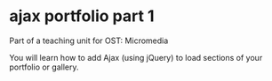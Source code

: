 # ajax portfolio part 1
Part of a teaching unit for OST: Micromedia

You will learn how to add Ajax (using jQuery) to load sections of your portfolio or gallery.
